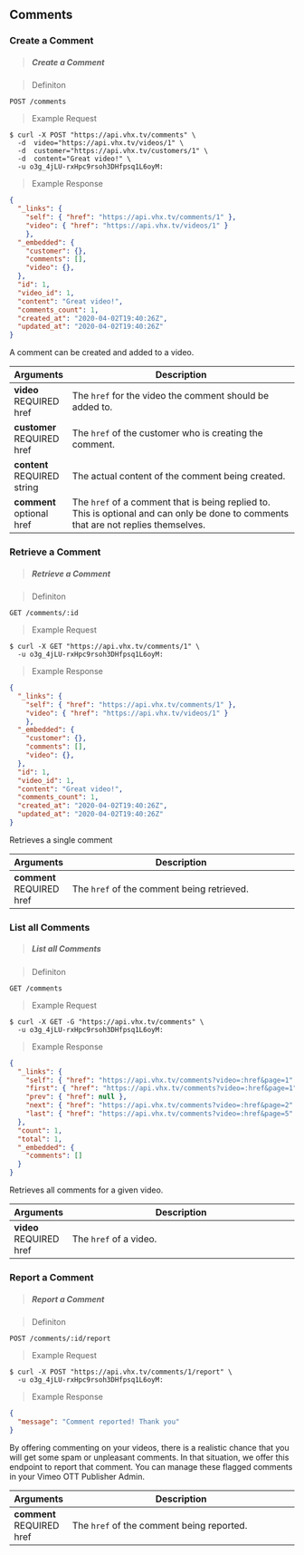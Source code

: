 <!-- ___Comments____________________________ -->
<h2 class="head-3 margin-top-xlarge padding-top-xlarge border-top margin-bottom-medium" id="comments">Comments</h2>

<h3 class="text-2 head-4 text--navy text--bold is-api margin-top-large margin-bottom-medium" id="comments-create">Create a Comment</h3>

> <h5 class="head-5 text--white margin-bottom-medium">Create a Comment</h5>

> Definiton

```shell
POST /comments
```

> Example Request

```shell
$ curl -X POST "https://api.vhx.tv/comments" \
  -d  video="https://api.vhx.tv/videos/1" \
  -d  customer="https://api.vhx.tv/customers/1" \
  -d  content="Great video!" \
  -u o3g_4jLU-rxHpc9rsoh3DHfpsq1L6oyM:
```

> Example Response

```json
{
  "_links": {
    "self": { "href": "https://api.vhx.tv/comments/1" },
    "video": { "href": "https://api.vhx.tv/videos/1" }
    },
  "_embedded": {
    "customer": {},
    "comments": [],
    "video": {},
  },
  "id": 1,
  "video_id": 1,
  "content": "Great video!",
  "comments_count": 1,
  "created_at": "2020-04-02T19:40:26Z",
  "updated_at": "2020-04-02T19:40:26Z"
}
```

<section class="text-2 contain">
  <p>A comment can be created and added to a video.</p>
</section>

<table>
  <thead>
    <tr class="text-2">
      <th class="padding-medium nowrap">Arguments</th>
      <th class="padding-medium" width="100%">Description</th>
    </tr>
  </thead>

  <tbody>
    <tr class="text-2 border-bottom border--light-gray">
      <td>
        <strong class="is-block text--navy">video</strong>
        <span class="text--yellow text-3">REQUIRED</span>
        <span class="text--transparent text-3">href</span>
      </td>
      <td>
        The <code>href</code> for the video the comment should be added to.
      </td>
    </tr>
    <tr class="text-2 border-bottom border--light-gray">
      <td>
        <strong class="is-block text--navy">customer</strong>
        <span class="text--yellow text-3">REQUIRED</span>
        <span class="text--transparent text-3">href</span>
      </td>
      <td>
        The <code>href</code> of the customer who is creating the comment.
      </td>
    </tr>
    <tr class="text-2 border-bottom border--light-gray">
      <td>
        <strong class="is-block text--navy">content</strong>
        <span class="text--yellow text-3">REQUIRED</span>
        <span class="text--transparent text-3">string</span>
      </td>
      <td>
        The actual content of the comment being created.
      </td>
    </tr>
    <tr class="text-2 border-bottom border--light-gray">
      <td>
        <strong class="is-block text--navy">comment</strong>
        <span class="text--transparent text-3">optional href</span>
      </td>
      <td>
        The <code>href</code> of a comment that is being replied to. This is optional and can only be done to comments that are not replies themselves.
      </td>
    </tr>
  </tbody>
</table>

<h3 class="text-2 head-4 text--navy text--bold is-api margin-top-large margin-bottom-medium" id="comments-get">Retrieve a Comment</h3>

> <h5 class="head-5 text--white margin-bottom-medium">Retrieve a Comment</h5>

> Definiton

```shell
GET /comments/:id
```

> Example Request

```shell
$ curl -X GET "https://api.vhx.tv/comments/1" \
  -u o3g_4jLU-rxHpc9rsoh3DHfpsq1L6oyM:
```

> Example Response

```json
{
  "_links": {
    "self": { "href": "https://api.vhx.tv/comments/1" },
    "video": { "href": "https://api.vhx.tv/videos/1" }
    },
  "_embedded": {
    "customer": {},
    "comments": [],
    "video": {},
  },
  "id": 1,
  "video_id": 1,
  "content": "Great video!",
  "comments_count": 1,
  "created_at": "2020-04-02T19:40:26Z",
  "updated_at": "2020-04-02T19:40:26Z"
}
```

<section class="text-2 contain">
  <p>Retrieves a single comment</p>
</section>

<table>
  <thead>
    <tr class="text-2">
      <th class="padding-medium nowrap">Arguments</th>
      <th class="padding-medium" width="100%">Description</th>
    </tr>
  </thead>

  <tbody>
    <tr class="text-2 border-bottom border--light-gray">
      <td>
        <strong class="is-block text--navy">comment</strong>
        <span class="text--yellow text-3">REQUIRED</span>
        <span class="text--transparent text-3">href</span>
      </td>
      <td>
        The <code>href</code> of the comment being retrieved.
      </td>
    </tr>
  </tbody>
</table>

<h3 class="text-2 head-4 text--navy text--bold is-api margin-top-large margin-bottom-medium" id="comments-list">List all Comments</h3>

> <h5 class="head-5 text--white margin-bottom-medium">List all Comments</h5>

> Definiton

```shell
GET /comments
```

> Example Request

```shell
$ curl -X GET -G "https://api.vhx.tv/comments" \
  -u o3g_4jLU-rxHpc9rsoh3DHfpsq1L6oyM:
```

> Example Response

```json
{
  "_links": {
    "self": { "href": "https://api.vhx.tv/comments?video=:href&page=1" },
    "first": { "href": "https://api.vhx.tv/comments?video=:href&page=1" },
    "prev": { "href": null },
    "next": { "href": "https://api.vhx.tv/comments?video=:href&page=2" },
    "last": { "href": "https://api.vhx.tv/comments?video=:href&page=5" }
  },
  "count": 1,
  "total": 1,
  "_embedded": {
    "comments": []
  }
}
```

<section class="text-2 contain">
  <p>Retrieves all comments for a given video.</p>
</section>

<table>
  <thead>
    <tr class="text-2">
      <th class="padding-medium nowrap">Arguments</th>
      <th class="padding-medium" width="100%">Description</th>
    </tr>
  </thead>

  <tbody>
    <tr class="text-2 border-bottom border--light-gray">
      <td>
        <strong class="is-block text--navy">video</strong>
        <span class="text--yellow text-3">REQUIRED</span>
        <span class="text--transparent text-3">href</span>
      </td>
      <td>
        The <code>href</code> of a video.
      </td>
    </tr>
  </tbody>
</table>

<h3 class="text-2 head-4 text--navy text--bold is-api margin-top-large margin-bottom-medium" id="comments-report">Report a Comment</h3>

> <h5 class="head-5 text--white margin-bottom-medium">Report a Comment</h5>

> Definiton

```shell
POST /comments/:id/report
```

> Example Request

```shell
$ curl -X POST "https://api.vhx.tv/comments/1/report" \
  -u o3g_4jLU-rxHpc9rsoh3DHfpsq1L6oyM:
```

> Example Response

```json
{ 
  "message": "Comment reported! Thank you"
}
```

<section class="text-2 contain">
  <p>By offering commenting on your videos, there is a realistic chance that you will get some spam or unpleasant comments. In that situation, we offer this endpoint to report that comment. You can manage these flagged comments in your Vimeo OTT Publisher Admin.</p>
</section>

<table>
  <thead>
    <tr class="text-2">
      <th class="padding-medium nowrap">Arguments</th>
      <th class="padding-medium" width="100%">Description</th>
    </tr>
  </thead>

  <tbody>
    <tr class="text-2 border-bottom border--light-gray">
      <td>
        <strong class="is-block text--navy">comment</strong>
        <span class="text--yellow text-3">REQUIRED</span>
        <span class="text--transparent text-3">href</span>
      </td>
      <td>
        The <code>href</code> of the comment being reported.
      </td>
    </tr>
  </tbody>
</table>
